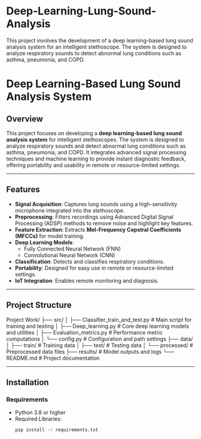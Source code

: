 # Deep-Learning-Lung-Sound-Analysis
This project involves the development of a deep learning-based lung sound analysis system for an intelligent stethoscope. The system is designed to analyze respiratory sounds to detect abnormal lung conditions such as asthma, pneumonia, and COPD.
 # Deep Learning-Based Lung Sound Analysis System

## Overview
This project focuses on developing a **deep learning-based lung sound analysis system** for intelligent stethoscopes. The system is designed to analyze respiratory sounds and detect abnormal lung conditions such as asthma, pneumonia, and COPD. It integrates advanced signal processing techniques and machine learning to provide instant diagnostic feedback, offering portability and usability in remote or resource-limited settings.

---

## Features
- **Signal Acquisition**: Captures lung sounds using a high-sensitivity microphone integrated into the stethoscope.
- **Preprocessing**: Filters recordings using Advanced Digital Signal Processing (ADSP) methods to remove noise and highlight key features.
- **Feature Extraction**: Extracts **Mel-Frequency Cepstral Coefficients (MFCCs)** for model training.
- **Deep Learning Models**:
  - Fully Connected Neural Network (FNN)
  - Convolutional Neural Network (CNN)
- **Classification**: Detects and classifies respiratory conditions.
- **Portability**: Designed for easy use in remote or resource-limited settings.
- **IoT Integration**: Enables remote monitoring and diagnosis.

---

## Project Structure

Project Work/ ├── src/ │ ├── Classifier_train_and_test.py # Main script for training and testing │ ├── Deep_learning.py # Core deep learning models and utilities │ ├── Evaluation_metrics.py # Performance metric computations │ └── config.py # Configuration and path settings ├── data/ │ ├── train/ # Training data │ ├── test/ # Testing data │ └── processed/ # Preprocessed data files ├── results/ # Model outputs and logs └── README.md # Project documentation


---

## Installation

### Requirements
- Python 3.8 or higher
- Required Libraries:
  ```bash
  pip install -r requirements.txt
